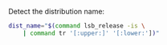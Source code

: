 Detect the distribution name:

```bash
dist_name="$(command lsb_release -is \
    | command tr '[:upper:]' '[:lower:'])"
```
